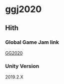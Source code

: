 # ggj2020

## Hith

### Global Game Jam link
[GG2020](https://globalgamejam.org/2020/games/h%C3%AEth-2)

### Unity Version
2019.2.X
